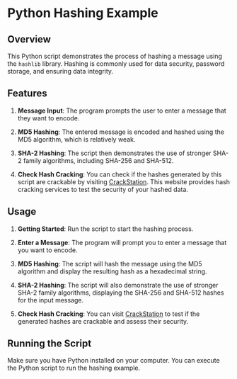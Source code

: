 # Python Hashing Example

## Overview
This Python script demonstrates the process of hashing a message using the `hashlib` library. Hashing is commonly used for data security, password storage, and ensuring data integrity.

## Features
1. **Message Input**: The program prompts the user to enter a message that they want to encode.

2. **MD5 Hashing**: The entered message is encoded and hashed using the MD5 algorithm, which is relatively weak.

3. **SHA-2 Hashing**: The script then demonstrates the use of stronger SHA-2 family algorithms, including SHA-256 and SHA-512.

4. **Check Hash Cracking**: You can check if the hashes generated by this script are crackable by visiting [CrackStation](https://crackstation.net/). This website provides hash cracking services to test the security of your hashed data.

## Usage
1. **Getting Started**: Run the script to start the hashing process.

2. **Enter a Message**: The program will prompt you to enter a message that you want to encode.

3. **MD5 Hashing**: The script will hash the message using the MD5 algorithm and display the resulting hash as a hexadecimal string.

4. **SHA-2 Hashing**: The script will also demonstrate the use of stronger SHA-2 family algorithms, displaying the SHA-256 and SHA-512 hashes for the input message.

5. **Check Hash Cracking**: You can visit [CrackStation](https://crackstation.net/) to test if the generated hashes are crackable and assess their security.

## Running the Script
Make sure you have Python installed on your computer. You can execute the Python script to run the hashing example.
